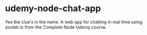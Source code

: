 # udemy-node-chat-app

Yes the clue's in the name. A web app for chatting in real time using socket.io from the Complete Node Udemy course.
